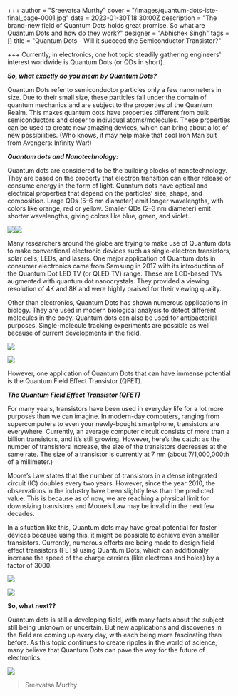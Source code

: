 +++
author = "Sreevatsa Murthy"
cover = "/images/quantum-dots-iste-final_page-0001.jpg"
date = 2023-01-30T18:30:00Z
description = "The brand-new field of Quantum Dots holds great promise. So what are Quantum Dots and how do they work?"
designer = "Abhishek Singh"
tags = []
title = "Quantum Dots - Will it succeed the Semiconductor Transistor?"

+++
Currently, in electronics, one hot topic steadily gathering engineers' interest worldwide is Quantum Dots (or QDs in short).

**_So, what exactly do you mean by Quantum Dots?_**

Quantum Dots refer to semiconductor particles only a few nanometers in size. Due to their small size, these particles fall under the domain of quantum mechanics and are subject to the properties of the Quantum Realm. This makes quantum dots have properties different from bulk semiconductors and closer to individual atoms/molecules. These properties can be used to create new amazing devices, which can bring about a lot of new possibilities. (Who knows, it may help make that cool Iron Man suit from Avengers: Infinity War!)

**_Quantum dots and Nanotechnology:_**

Quantum dots are considered to be the building blocks of nanotechnology. They are based on the property that electron transition can either release or consume energy in the form of light. Quantum dots have optical and electrical properties that depend on the particles’ size, shape, and composition. Large QDs (5–6 nm diameter) emit longer wavelengths, with colors like orange, red or yellow. Smaller QDs (2–3 nm diameter) emit shorter wavelengths, giving colors like blue, green, and violet.

![](/images/picture1.png)![](/images/picture2.png)

Many researchers around the globe are trying to make use of Quantum dots to make conventional electronic devices such as single-electron transistors, solar cells, LEDs, and lasers. One major application of Quantum dots in consumer electronics came from Samsung in 2017 with its introduction of the Quantum Dot LED TV (or QLED TV) range. These are LCD-based TVs augmented with quantum dot nanocrystals. They provided a viewing resolution of 4K and 8K and were highly praised for their viewing quality.

Other than electronics, Quantum Dots has shown numerous applications in biology. They are used in modern biological analysis to detect different molecules in the body. Quantum dots can also be used for antibacterial purposes. Single-molecule tracking experiments are possible as well because of current developments in the field.

![](/images/picture3.png)

![](/images/picture4.png)

However, one application of Quantum Dots that can have immense potential is the Quantum Field Effect Transistor (QFET).

**_The Quantum Field Effect Transistor (QFET)_**

For many years, transistors have been used in everyday life for a lot more purposes than we can imagine. In modern-day computers, ranging from supercomputers to even your newly-bought smartphone, transistors are everywhere. Currently, an average computer circuit consists of more than a billion transistors, and it’s still growing. However, here’s the catch: as the number of transistors increase, the size of the transistors decreases at the same rate. The size of a transistor is currently at 7 nm (about 7/1,000,000th of a millimeter.)

Moore’s Law states that the number of transistors in a dense integrated circuit (IC) doubles every two years. However, since the year 2010, the observations in the industry have been slightly less than the predicted value. This is because as of now, we are reaching a physical limit for downsizing transistors and Moore’s Law may be invalid in the next few decades.

In a situation like this, Quantum dots may have great potential for faster devices because using this, it might be possible to achieve even smaller transistors. Currently, numerous efforts are being made to design field effect transistors (FETs) using Quantum Dots, which can additionally increase the speed of the charge carriers (like electrons and holes) by a factor of 3000.

![](/images/picture5.png)

![](/images/picture6.png)

**So, what next??**

Quantum dots is still a developing field, with many facts about the subject still being unknown or uncertain. But new applications and discoveries in the field are coming up every day, with each being more fascinating than before. As this topic continues to create ripples in the world of science, many believe that Quantum Dots can pave the way for the future of electronics.

![](/images/picture7.png)

> Sreevatsa Murthy